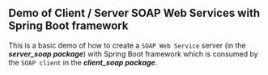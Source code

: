 ## Demo of Client / Server SOAP Web Services with Spring Boot framework

This is a basic demo of how to create a `SOAP Web Service` server (in the ___server_soap package___) with Spring Boot framework which is consumed by the `SOAP client` in the ___client_soap package___.